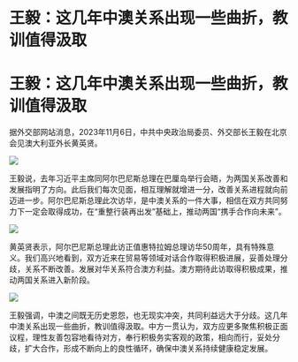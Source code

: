 # 王毅：这几年中澳关系出现一些曲折，教训值得汲取

# 王毅：这几年中澳关系出现一些曲折，教训值得汲取

据外交部网站消息，2023年11月6日，中共中央政治局委员、外交部长王毅在北京会见澳大利亚外长黄英贤。

![](https://inews.gtimg.com/om_bt/O4ZgrB78wKvRdsuaumo4jI8M24YGqZ_X6CCN8Jj3fdGz0AA/1000)

王毅说，去年习近平主席同阿尔巴尼斯总理在巴厘岛举行会晤，为两国关系改善和发展指明了方向。此后我们每次见面，相互理解就增进一分，改善关系进程就向前迈进一步。阿尔巴尼斯总理此次访华，是中澳关系的一件大事，相信在双方共同努力下一定会取得成功，在“重整行装再出发”基础上，推动两国“携手合作向未来”。

![](https://inews.gtimg.com/om_bt/O_QjFFTFodzZ3_j48G6BTvh8rVBb0UxuhDLE5Vn72RyIYAA/1000)

黄英贤表示，阿尔巴尼斯总理此访正值惠特拉姆总理访华50周年，具有特殊意义。我们高兴地看到，双方近来在贸易等领域对话合作取得积极进展，妥善处理分歧，关系不断改善。发展对华关系符合澳方利益。澳方期待此访取得积极成果，推动两国关系进入新阶段。

![](https://inews.gtimg.com/om_bt/OzpBtbsI3q5aysEyDm1t_Q7GwUiObylUXshlHRrV4sUAoAA/1000)

王毅强调，中澳之间既无历史恩怨，也无现实冲突，共同利益远大于分歧。这几年中澳关系出现一些曲折，教训值得汲取。中方一贯认为，双方应更多聚焦积极正面议程，理性友善包容地看待对方，奉行积极务实客观的政策，相向而行，妥处分歧，扩大合作，形成不断向上的良性循环，确保中澳关系持续健康稳定发展。

